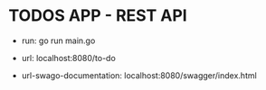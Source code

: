 # TODOS APP - REST API

- run:
  go run main.go

- url:
  localhost:8080/to-do
  
- url-swago-documentation:
  localhost:8080/swagger/index.html
